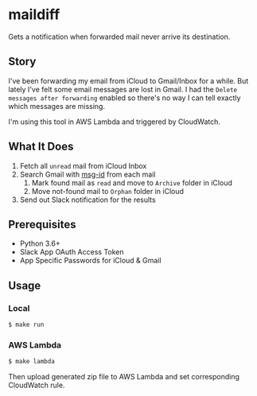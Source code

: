 # maildiff

Gets a notification when forwarded mail never arrive its destination.

## Story

I've been forwarding my email from iCloud to Gmail/Inbox for a while. But lately I've felt some email messages are lost in Gmail. I had the `Delete messages after forwarding` enabled so there's no way I can tell exactly which messages are missing.

I'm using this tool in AWS Lambda and triggered by CloudWatch.

## What It Does

1. Fetch all `unread` mail from iCloud Inbox
2. Search Gmail with [msg-id](https://tools.ietf.org/html/rfc822) from each mail
    1. Mark found mail as `read` and move to `Archive` folder in iCloud
    2. Move not-found mail to `Orphan` folder in iCloud
3. Send out Slack notification for the results

## Prerequisites

- Python 3.6+
- Slack App OAuth Access Token
- App Specific Passwords for iCloud & Gmail

## Usage

### Local

```bash
$ make run
```

### AWS Lambda

```bash
$ make lambda
```

Then upload generated zip file to AWS Lambda and set corresponding CloudWatch rule.
